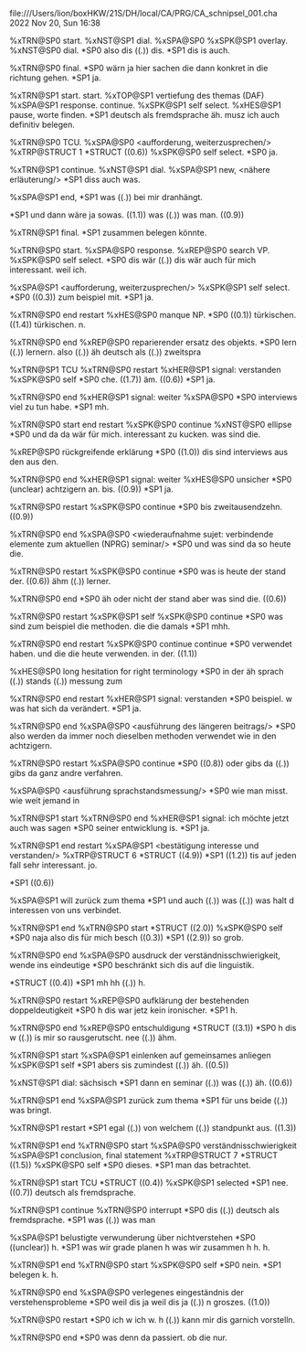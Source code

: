 file:///Users/lion/boxHKW/21S/DH/local/CA/PRG/CA_schnipsel_001.cha
2022 Nov 20, Sun 16:38

%xTRN@SP0      start.
%xNST@SP1      dial.
%xSPA@SP0      <reference to DAF as possible follow up class/>
%xSPK@SP1      overlay.
%xNST@SP0      dial.
*SP0           also dis ((.)) dis.
*SP1           dis is auch.


%xTRN@SP0      final.
*SP0           wärn ja hier sachen die dann  konkret in die richtung     gehen.
*SP1           ja.


%xTRN@SP1      start.                        start.
%xTOP@SP1      vertiefung des themas (DAF)
%xSPA@SP1      response.                     continue.
%xSPK@SP1      self select.
%xHES@SP1      pause, worte finden.
*SP1           deutsch als fremdsprache äh.  musz ich auch definitiv belegen.


%xTRN@SP0      TCU.
%xSPA@SP0      <aufforderung, weiterzusprechen/>
%xTRP@STRUCT   1
*STRUCT        ((0.6))
%xSPK@SP0      self select.
*SP0           ja.


%xTRN@SP1      continue.
%xNST@SP1      dial.
%xSPA@SP1      new, <nähere erläuterung/>
*SP1           diss auch was.


%xSPA@SP1      end, <musz DAF im rahmen des studiums belegen/>
*SP1           was ((.)) bei mir dranhängt.


*SP1           und dann wäre ja sowas.  ((1.1)) was ((.)) was man. ((0.9))


%xTRN@SP1      final.
*SP1           zusammen belegen könnte.


%xTRN@SP0      start.
%xSPA@SP0      response.
%xREP@SP0      search VP.
%xSPK@SP0      self select.
*SP0           dis wär ((.)) dis wär auch für mich interessant.  weil ich.


%xSPA@SP1      <aufforderung, weiterzusprechen/>
%xSPK@SP1      self select.
*SP0           ((0.3)) zum beispiel mit.
*SP1           ja.


%xTRN@SP0      end                    restart
%xHES@SP0      manque NP.
*SP0           ((0.1))  türkischen. ((1.4))    türkischen. n.


%xTRN@SP0      end
%xREP@SP0      reparierender ersatz des objekts.
*SP0           lern ((.)) lernern.  also ((.)) äh deutsch als ((.)) zweitspra


%xTRN@SP1      TCU
%xTRN@SP0      restart
%xHER@SP1      signal: verstanden
%xSPK@SP0      self
*SP0           che. ((1.7)) äm.     ((0.6))
*SP1           ja.


%xTRN@SP0      end
%xHER@SP1      signal: weiter
%xSPA@SP0      <arbeitet mit turkish L2 interviewmaterial/>
*SP0           interviews viel zu tun habe.
*SP1           mh.


%xTRN@SP0      start                    end                    restart
%xSPK@SP0      continue
%xNST@SP0      ellipse
*SP0           und da  da wär für mich. interessant zu kucken. was sind die.


%xREP@SP0      rückgreifende erklärung
*SP0           ((1.0))  dis sind interviews aus den aus den.


%xTRN@SP0      end
%xHER@SP1      signal: weiter
%xHES@SP0      unsicher
*SP0           (unclear) achtzigern an.                 bis. ((0.9))
*SP1           ja.


%xTRN@SP0      restart
%xSPK@SP0      continue
*SP0           bis zweitausendzehn.  ((0.9))


%xTRN@SP0      end
%xSPA@SP0      <wiederaufnahme sujet: verbindende elemente zum aktuellen (NPRG) 
               seminar/>
*SP0           und was sind da so heute die.


%xTRN@SP0      restart
%xSPK@SP0      continue
*SP0           was is heute der stand der.  ((0.6)) ähm ((.)) lerner.


%xTRN@SP0      end
*SP0           äh oder nicht der stand aber was sind die.  ((0.6))


%xTRN@SP0      restart
%xSPK@SP1      self
%xSPK@SP0      continue
*SP0           was sind zum beispiel die methoden.  die die damals
*SP1           mhh.


%xTRN@SP0      end               restart
%xSPK@SP0      continue          continue
*SP0           verwendet haben.  und die die heute verwenden. in der. ((1.1))


%xHES@SP0      long hesitation for right terminology
*SP0           in der äh sprach ((.)) stands ((.)) messung zum


%xTRN@SP0      end       restart
%xHER@SP1      signal: verstanden
*SP0           beispiel. w was hat sich da verändert.
*SP1           ja.


%xTRN@SP0      end
%xSPA@SP0      <ausführung des längeren beitrags/>
*SP0           also werden da immer noch dieselben methoden verwendet wie in 
               den achtzigern.


%xTRN@SP0      restart
%xSPA@SP0      continue
*SP0           ((0.8))  oder gibs da ((.)) gibs da ganz andre verfahren.


%xSPA@SP0      <ausführung sprachstandsmessung/>
*SP0           wie man misst.  wie weit jemand in


%xTRN@SP1      start
%xTRN@SP0      end
%xHER@SP1      signal: ich möchte jetzt auch was sagen
*SP0           seiner entwicklung is.
*SP1           ja.


%xTRN@SP1      end                                             restart
%xSPA@SP1      <bestätigung interesse und verstanden/>
%xTRP@STRUCT   6
*STRUCT        ((4.9))
*SP1           ((1.2))  tis auf jeden fall sehr interessant.            jo.


*SP1           ((0.6))


%xSPA@SP1      will zurück zum thema
*SP1           und auch ((.)) was ((.)) was halt d interessen von uns verbindet.


%xTRN@SP1      end
%xTRN@SP0      start
*STRUCT        ((2.0))
%xSPK@SP0      self
*SP0           naja also dis für mich besch ((0.3))
*SP1           ((2.9))  so grob.


%xTRN@SP0      end
%xSPA@SP0      ausdruck der verständnisschwierigkeit, wende ins eindeutige
*SP0           beschränkt sich dis auf die linguistik.


*STRUCT        ((0.4))
*SP1           mh hh ((.)) h.


%xTRN@SP0      restart
%xREP@SP0      aufklärung der bestehenden doppeldeutigkeit
*SP0           h dis war jetz kein ironischer.
*SP1           h.


%xTRN@SP0      end
%xREP@SP0      entschuldigung
*STRUCT        ((3.1))
*SP0           h dis w ((.)) is mir so rausgerutscht.  nee ((.)) ähm.


%xTRN@SP1      start
%xSPA@SP1      einlenken auf gemeinsames anliegen
%xSPK@SP1      self
*SP1           abers sis zumindest ((.)) äh.       ((0.5))


%xNST@SP1      dial: sächsisch
*SP1           dann en seminar ((.)) was ((.)) äh.  ((0.6))


%xTRN@SP1      end
%xSPA@SP1      zurück zum thema
*SP1           für uns beide ((.)) was bringt.


%xTRN@SP1      restart
*SP1           egal ((.)) von welchem ((.)) standpunkt aus.  ((1.3))


%xTRN@SP1      end
%xTRN@SP0      start
%xSPA@SP0      verständnisschwierigkeit
%xSPA@SP1      conclusion, final statement
%xTRP@STRUCT   7
*STRUCT        ((1.5))
%xSPK@SP0      self
*SP0           dieses.
*SP1           man das betrachtet.


%xTRN@SP1      start            TCU
*STRUCT        ((0.4))
%xSPK@SP1      selected
*SP1           nee.     ((0.7)) deutsch als fremdsprache.


%xTRN@SP1      continue
%xTRN@SP0      interrupt
*SP0           dis ((.)) deutsch als fremdsprache.
*SP1           was ((.)) was man


%xSPA@SP1      belustigte verwunderung über nichtverstehen
*SP0           ((unclear)) h.
*SP1           was wir grade planen h was wir zusammen h h.                 h.


%xTRN@SP1      end
%xTRN@SP0      start
%xSPK@SP0      self
*SP0           nein.
*SP1           belegen k.  h.


%xTRN@SP0      end
%xSPA@SP0      verlegenes eingeständnis der verstehensprobleme
*SP0           weil dis ja weil dis ja ((.)) n groszes.         ((1.0))


%xTRN@SP0      restart
*SP0           ich w ich w.  h ((.)) kann mir dis garnich vorstelln.


%xTRN@SP0      end
*SP0           was denn da passiert.  ob die nur.



